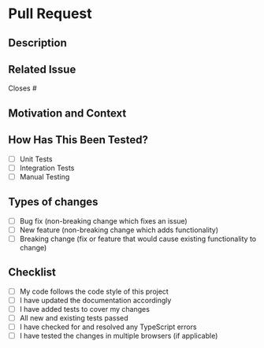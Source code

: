 # Pull Request

## Description
<!--- Describe your changes in detail -->

## Related Issue
<!--- Please link to the issue here -->
Closes #

## Motivation and Context
<!--- Why is this change required? What problem does it solve? -->

## How Has This Been Tested?
<!--- Please describe how you tested your changes -->

- [ ] Unit Tests
- [ ] Integration Tests
- [ ] Manual Testing

## Types of changes
<!--- What types of changes does your code introduce? Put an `x` in all the boxes that apply -->

- [ ] Bug fix (non-breaking change which fixes an issue)
- [ ] New feature (non-breaking change which adds functionality)
- [ ] Breaking change (fix or feature that would cause existing functionality to change)

## Checklist
<!--- Go over all the following points, and put an `x` in all the boxes that apply -->

- [ ] My code follows the code style of this project
- [ ] I have updated the documentation accordingly
- [ ] I have added tests to cover my changes
- [ ] All new and existing tests passed
- [ ] I have checked for and resolved any TypeScript errors
- [ ] I have tested the changes in multiple browsers (if applicable)
